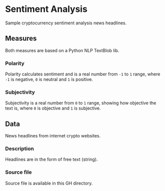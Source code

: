 # Sentiment Analysis
Sample cryptocurrency sentiment analysis news headlines.

## Measures
Both measures are based on a Python NLP TextBlob lib. 

### Polarity
Polarity calculates sentiment and is a real number from `-1` to `1` range, where `-1` is negative, `0` is neutral and `1` is positive. 

### Subjectivity
Subjectivity is a real number from `0` to `1` range, showing how objective the text is, where `0` is objective and `1` is subjective. 

## Data 
News headlines from internet crypto websites.

### Description
Headlines are in the form of free text (string).

### Source file
Source file is available in this GH directory.